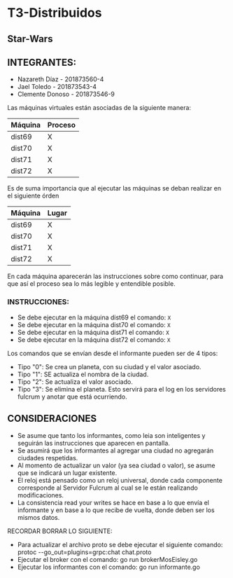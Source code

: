 # T3-Distribuidos
## Star-Wars

## INTEGRANTES:
- Nazareth Díaz - 201873560-4
- Jael Toledo - 201873543-4
- Clemente Donoso - 201873546-9

Las máquinas virtuales están asociadas de la siguiente manera:

|Máquina | Proceso |
| ----- | ----- |
| dist69 | X |
| dist70 | X |
| dist71 | X |
| dist72 | X |

Es de suma importancia que al ejecutar las máquinas se deban realizar en el siguiente órden

|Máquina | Lugar |
| ----- | ----- |
| dist69 | X |
| dist70 | X |
| dist71 | X |
| dist72 | X |

En cada máquina aparecerán las instrucciones sobre como continuar, para que así el proceso sea lo más legible y entendible posible.

### INSTRUCCIONES:
- Se debe ejecutar en la máquina dist69 el comando: ``` X ```
- Se debe ejecutar en la máquina dist70 el comando: ``` X ``` 
- Se debe ejecutar en la máquina dist71 el comando: ``` X ``` 
- Se debe ejecutar en la máquina dist72 el comando: ``` X ``` 

Los comandos que se envían desde el informante pueden ser de 4 tipos:
- Tipo "0": Se crea un planeta, con su ciudad y el valor asociado.
- Tipo "1": SE actualiza el nombra de la ciudad.
- Tipo "2": Se actualiza el valor asociado.
- Tipo "3": Se elimina el planeta.
Esto servirá para el log en los servidores fulcrum y anotar que está ocurriendo.

## CONSIDERACIONES
- Se asume que tanto los informantes, como leia son inteligentes y seguirán las instrucciones que aparecen en pantalla.
- Se asumirá que los informantes al agregar una ciudad no agregarán ciudades respetidas.
- Al momento de actualizar un valor (ya sea ciudad o valor), se asume que se indicará un lugar existente.
- El reloj está pensado como un reloj universal, donde cada componente corresponde al Servidor Fulcrum al cual se le están realizando modificaciones.
- La consistencia read your writes se hace en base a lo que envía el informante y en base a lo que recibe de vuelta, donde deben ser los mismos datos.

RECORDAR BORRAR LO SIGUIENTE:

- Para actualizar el archivo proto se debe ejecutar el siguiente comando: protoc --go_out=plugins=grpc:chat chat.proto
- Ejecutar el broker con el comando: go run brokerMosEisley.go
- Ejecutar los informantes con el comando: go run informante.go